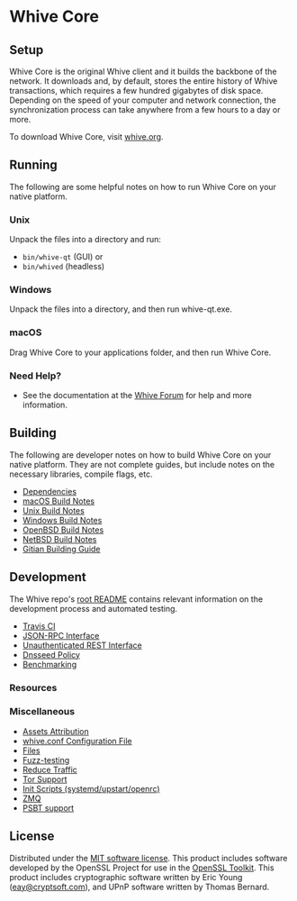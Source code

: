 Whive Core
=============

Setup
---------------------
Whive Core is the original Whive client and it builds the backbone of the network. It downloads and, by default, stores the entire history of Whive transactions, which requires a few hundred gigabytes of disk space. Depending on the speed of your computer and network connection, the synchronization process can take anywhere from a few hours to a day or more.

To download Whive Core, visit [whive.org](https://whive.org/).

Running
---------------------
The following are some helpful notes on how to run Whive Core on your native platform.

### Unix

Unpack the files into a directory and run:

- `bin/whive-qt` (GUI) or
- `bin/whived` (headless)

### Windows

Unpack the files into a directory, and then run whive-qt.exe.

### macOS

Drag Whive Core to your applications folder, and then run Whive Core.

### Need Help?

* See the documentation at the [Whive Forum](https://forum.whive.org)
for help and more information.

Building
---------------------
The following are developer notes on how to build Whive Core on your native platform. They are not complete guides, but include notes on the necessary libraries, compile flags, etc.

- [Dependencies](dependencies.md)
- [macOS Build Notes](build-osx.md)
- [Unix Build Notes](build-unix.md)
- [Windows Build Notes](build-windows.md)
- [OpenBSD Build Notes](build-openbsd.md)
- [NetBSD Build Notes](build-netbsd.md)
- [Gitian Building Guide](gitian-building.md)

Development
---------------------
The Whive repo's [root README](/README.md) contains relevant information on the development process and automated testing.

- [Travis CI](travis-ci.md)
- [JSON-RPC Interface](JSON-RPC-interface.md)
- [Unauthenticated REST Interface](REST-interface.md)
- [Dnsseed Policy](dnsseed-policy.md)
- [Benchmarking](benchmarking.md)

### Resources

### Miscellaneous
- [Assets Attribution](assets-attribution.md)
- [whive.conf Configuration File](whive-conf.md)
- [Files](files.md)
- [Fuzz-testing](fuzzing.md)
- [Reduce Traffic](reduce-traffic.md)
- [Tor Support](tor.md)
- [Init Scripts (systemd/upstart/openrc)](init.md)
- [ZMQ](zmq.md)
- [PSBT support](psbt.md)

License
---------------------
Distributed under the [MIT software license](/COPYING).
This product includes software developed by the OpenSSL Project for use in the [OpenSSL Toolkit](https://www.openssl.org/). This product includes
cryptographic software written by Eric Young ([eay@cryptsoft.com](mailto:eay@cryptsoft.com)), and UPnP software written by Thomas Bernard.
